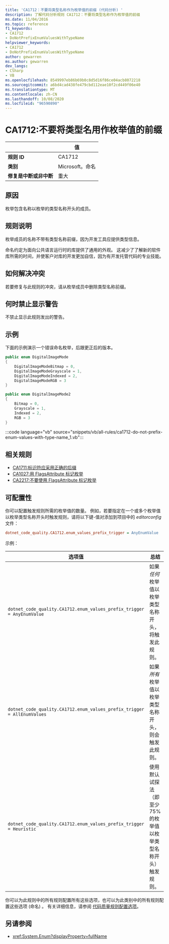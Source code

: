 ```yaml
---
title: 'CA1712：不要将类型名称作为枚举值的前缀 (代码分析) '
description: 了解代码分析规则 CA1712：不要将类型名称作为枚举值的前缀
ms.date: 11/04/2016
ms.topic: reference
f1_keywords:
- CA1712
- DoNotPrefixEnumValuesWithTypeName
helpviewer_keywords:
- CA1712
- DoNotPrefixEnumValuesWithTypeName
author: gewarren
ms.author: gewarren
dev_langs:
- CSharp
- VB
ms.openlocfilehash: 8549997eb86b69b0c8d5d16f86ce04acb8072218
ms.sourcegitcommit: a6bd4cad438fe479cbd112eae10f2cd449f06e40
ms.translationtype: MT
ms.contentlocale: zh-CN
ms.lasthandoff: 10/08/2020
ms.locfileid: "96590890"
---
```

# <a name="ca1712-do-not-prefix-enum-values-with-type-name"></a>CA1712:不要将类型名用作枚举值的前缀

| | 值 |
|-|-|
| **规则 ID** |CA1712|
| **类别** |Microsoft。命名|
| **修复是中断或非中断** |重大|

## <a name="cause"></a>原因

枚举包含名称以枚举的类型名称开头的成员。

## <a name="rule-description"></a>规则说明

枚举成员的名称不带有类型名称前缀，因为开发工具应提供类型信息。

命名约定为面向公共语言运行时的库提供了通用的外观。 这减少了了解新的软件库所需的时间，并使客户对库的开发更加自信，因为有开发托管代码的专业技能。

## <a name="how-to-fix-violations"></a>如何解决冲突

若要修复与此规则的冲突，请从枚举成员中删除类型名称前缀。

## <a name="when-to-suppress-warnings"></a>何时禁止显示警告

不禁止显示此规则发出的警告。

## <a name="example"></a>示例

下面的示例演示一个错误命名枚举，后跟更正后的版本。

```csharp
public enum DigitalImageMode
{
    DigitalImageModeBitmap = 0,
    DigitalImageModeGrayscale = 1,
    DigitalImageModeIndexed = 2,
    DigitalImageModeRGB = 3
}

public enum DigitalImageMode2
{
    Bitmap = 0,
    Grayscale = 1,
    Indexed = 2,
    RGB = 3
}
```

:::code language="vb" source="snippets/vb/all-rules/ca1712-do-not-prefix-enum-values-with-type-name_1.vb":::

## <a name="related-rules"></a>相关规则

- [CA1711:标识符应采用正确的后缀](ca1711.md)
- [CA1027:用 FlagsAttribute 标记枚举](ca1027.md)
- [CA2217:不要使用 FlagsAttribute 标记枚举](ca2217.md)

## <a name="configurability"></a>可配置性

你可以配置触发规则所需的枚举值的数量。 例如，若要指定在一个或多个枚举值以枚举类型名称开头时触发规则，请将以下键-值对添加到项目中的 *editorconfig* 文件：

```ini
dotnet_code_quality.CA1712.enum_values_prefix_trigger = AnyEnumValue
```

示例：

| 选项值 | 总结 |
| --- | --- |
|`dotnet_code_quality.CA1712.enum_values_prefix_trigger = AnyEnumValue` | 如果 *任何* 枚举值以枚举类型名称开头，将触发此规则。
|`dotnet_code_quality.CA1712.enum_values_prefix_trigger = AllEnumValues` | 如果 *所有* 枚举值以枚举类型名称开头，则会触发此规则。
|`dotnet_code_quality.CA1712.enum_values_prefix_trigger = Heuristic` | 使用默认试探法（即至少75% 的枚举值以枚举类型名称开头）触发规则。

你可以为此规则中的所有规则配置所有这些选项，也可以为此类别中的所有规则配置这些选项 (命名) 。 有关详细信息，请参阅 [代码质量规则配置选项](../code-quality-rule-options.md)。

## <a name="see-also"></a>另请参阅

- <xref:System.Enum?displayProperty=fullName>
